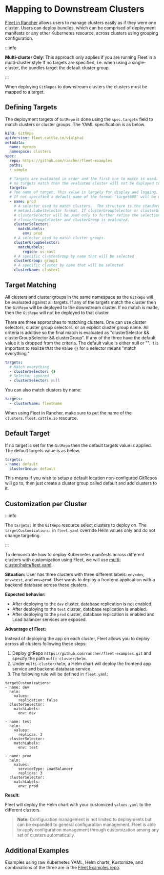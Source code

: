 # Mapping to Downstream Clusters

[Fleet in Rancher](https://ranchermanager.docs.rancher.com/integrations-in-rancher/fleet) allows users to manage clusters easily as if they were one cluster.
Users can deploy bundles, which can be comprised of deployment manifests or any other Kubernetes resource, across clusters using grouping configuration.

:::info

__Multi-cluster Only__:
This approach only applies if you are running Fleet in a multi-cluster style
If no targets are specified, i.e. when using a single-cluster, the bundles target the default cluster group.

:::

When deploying `GitRepos` to downstream clusters the clusters must be mapped to a target.

## Defining Targets

The deployment targets of `GitRepo` is done using the `spec.targets` field to
match clusters or cluster groups. The YAML specification is as below.

```yaml
kind: GitRepo
apiVersion: fleet.cattle.io/v1alpha1
metadata:
  name: myrepo
  namespace: clusters
spec:
  repo: https://github.com/rancher/fleet-examples
  paths:
  - simple

  # Targets are evaluated in order and the first one to match is used. If
  # no targets match then the evaluated cluster will not be deployed to.
  targets:
  # The name of target. This value is largely for display and logging.
  # If not specified a default name of the format "target000" will be used
  - name: prod
    # A selector used to match clusters.  The structure is the standard
    # metav1.LabelSelector format. If clusterGroupSelector or clusterGroup is specified,
    # clusterSelector will be used only to further refine the selection after
    # clusterGroupSelector and clusterGroup is evaluated.
    clusterSelector:
      matchLabels:
        env: prod
    # A selector used to match cluster groups.
    clusterGroupSelector:
      matchLabels:
        region: us-east
    # A specific clusterGroup by name that will be selected
    clusterGroup: group1
    # A specific cluster by name that will be selected
    clusterName: cluster1
```

## Target Matching

All clusters and cluster groups in the same namespace as the `GitRepo` will be evaluated against all targets.
If any of the targets match the cluster then the `GitRepo` will be deployed to the downstream cluster. If
no match is made, then the `GitRepo` will not be deployed to that cluster.

There are three approaches to matching clusters.
One can use cluster selectors, cluster group selectors, or an explicit cluster group name.  All criteria is additive so
the final match is evaluated as "clusterSelector && clusterGroupSelector && clusterGroup".  If any of the three have the
default value it is dropped from the criteria.  The default value is either null or "".  It is important to realize
that the value `{}` for a selector means "match everything."

```yaml
targets:
  # Match everything
  - clusterSelector: {}
  # Selector ignored
  - clusterSelector: null
```

You can also match clusters by name:

```yaml
targets:
  - clusterName: fleetname
```
When using Fleet in Rancher, make sure to put the name of the `clusters.fleet.cattle.io` resource.

## Default Target

If no target is set for the `GitRepo` then the default targets value is applied.  The default targets value is as below.

```yaml
targets:
- name: default
  clusterGroup: default
```

This means if you wish to setup a default location non-configured GitRepos will go to, then just create a cluster group called default
and add clusters to it.

## Customization per Cluster

:::info

The `targets:` in the `GitRepo` resource select clusters to deploy on. The `targetCustomizations:` in `fleet.yaml` override Helm values only and do not change targeting.

:::

To demonstrate how to deploy Kubernetes manifests across different clusters with customization using Fleet, we will use [multi-cluster/helm/fleet.yaml](https://github.com/rancher/fleet-examples/blob/master/multi-cluster/helm/fleet.yaml).

**Situation:** User has three clusters with three different labels: `env=dev`, `env=test`, and `env=prod`. User wants to deploy a frontend application with a backend database across these clusters.

**Expected behavior:**

- After deploying to the `dev` cluster, database replication is not enabled.
- After deploying to the `test` cluster, database replication is enabled.
- After deploying to the `prod` cluster, database replication is enabled and Load balancer services are exposed.

**Advantage of Fleet:**

Instead of deploying the app on each cluster, Fleet allows you to deploy across all clusters following these steps:

1. Deploy gitRepo `https://github.com/rancher/fleet-examples.git` and specify the path `multi-cluster/helm`.
2. Under `multi-cluster/helm`, a Helm chart will deploy the frontend app service and backend database service.
3. The following rule will be defined in `fleet.yaml`:

```
targetCustomizations:
- name: dev
  helm:
    values:
      replication: false
  clusterSelector:
    matchLabels:
      env: dev

- name: test
  helm:
    values:
      replicas: 3
  clusterSelector:
    matchLabels:
      env: test

- name: prod
  helm:
    values:
      serviceType: LoadBalancer
      replicas: 3
  clusterSelector:
    matchLabels:
      env: prod
```

**Result:**

Fleet will deploy the Helm chart with your customized `values.yaml` to the different clusters.

>**Note:** Configuration management is not limited to deployments but can be expanded to general configuration management. Fleet is able to apply configuration management through customization among any set of clusters automatically.

## Additional Examples

Examples using raw Kubernetes YAML, Helm charts, Kustomize, and combinations
of the three are in the [Fleet Examples repo](https://github.com/rancher/fleet-examples/).
